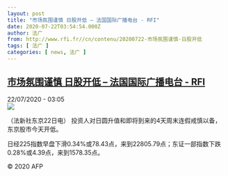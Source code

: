 ```yaml
---
layout: post
title: "市场氛围谨慎 日股开低 – 法国国际广播电台 - RFI"
date: 2020-07-22T03:54:54.000Z
author: 法广
from: http://www.rfi.fr//cn/contenu/20200722-市场氛围谨慎-日股开低
tags: [ 法广 ]
categories: [ news, 法广 ]
---
```

<!--1595390094000-->
[市场氛围谨慎 日股开低 – 法国国际广播电台 - RFI](http://www.rfi.fr//cn/contenu/20200722-%E5%B8%82%E5%9C%BA%E6%B0%9B%E5%9B%B4%E8%B0%A8%E6%85%8E-%E6%97%A5%E8%82%A1%E5%BC%80%E4%BD%8E)
------

<div>
<div>22/07/2020 - 03:05</div><img src="https://s.rfi.fr/media/display/a9411828-cbc2-11ea-a360-005056bff430/w:310/p:16x9/eco0001b.200722090502.jpg"><div class="t-content__body u-clearfix"><div class="m-interstitial"></div><p>（法新社东京22日电）    投资人对日圆升值和即将到来的4天周末连假戒慎以备，东京股市今天开低。</p><p>    日经225指数早盘下滑0.34%或78.43点，来到22805.79点；东证一部指数下跌0.28%或4.39点，来到1578.35点。</p><p class="t-copyright">© 2020 AFP</p>        </div>
</div>
